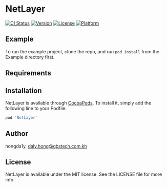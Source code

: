 # NetLayer

[![CI Status](https://img.shields.io/travis/hongda1y/NetLayer.svg?style=flat)](https://travis-ci.org/hongda1y/NetLayer)
[![Version](https://img.shields.io/cocoapods/v/NetLayer.svg?style=flat)](https://cocoapods.org/pods/NetLayer)
[![License](https://img.shields.io/cocoapods/l/NetLayer.svg?style=flat)](https://cocoapods.org/pods/NetLayer)
[![Platform](https://img.shields.io/cocoapods/p/NetLayer.svg?style=flat)](https://cocoapods.org/pods/NetLayer)

## Example

To run the example project, clone the repo, and run `pod install` from the Example directory first.

## Requirements

## Installation

NetLayer is available through [CocoaPods](https://cocoapods.org). To install
it, simply add the following line to your Podfile:

```ruby
pod 'NetLayer'
```

## Author

hongda1y, daly.hong@gbstech.com.kh

## License

NetLayer is available under the MIT license. See the LICENSE file for more info.

